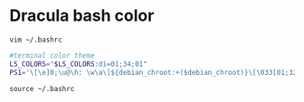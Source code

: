 # Dracula bash color

`vim ~/.bashrc`

```bash
#terminal color theme
LS_COLORS="$LS_COLORS:di=01;34;01"
PS1='\[\e]0;\u@\h: \w\a\]${debian_chroot:+($debian_chroot)}\[\033[01;32m\]\u@\h\[\033[00m\]:\[\033[01;34m\]\w\[\033[00m\]\$'
```

`source ~/.bashrc`
